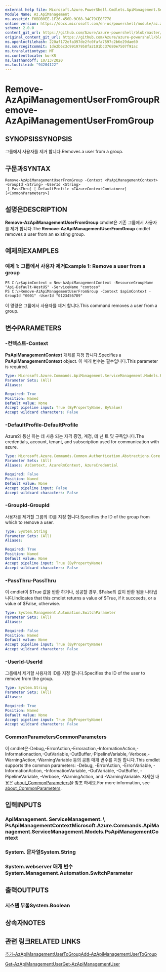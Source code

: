```yaml
---
external help file: Microsoft.Azure.PowerShell.Cmdlets.ApiManagement.ServiceManagement.dll-Help.xml
Module Name: Az.ApiManagement
ms.assetid: F0BDB0EE-1F26-450D-9C68-34C79CE8F778
online version: https://docs.microsoft.com/en-us/powershell/module/az.apimanagement/remove-azapimanagementuserfromgroup
schema: 2.0.0
content_git_url: https://github.com/Azure/azure-powershell/blob/master/src/ApiManagement/ApiManagement/help/Remove-AzApiManagementUserFromGroup.md
original_content_git_url: https://github.com/Azure/azure-powershell/blob/master/src/ApiManagement/ApiManagement/help/Remove-AzApiManagementUserFromGroup.md
ms.openlocfilehash: 220af172efa397de2fc0fafa7597c2b6e29dae60
ms.sourcegitcommit: 1de2b6c3c99197958fa2101bc37680e7507f91ac
ms.translationtype: MT
ms.contentlocale: ko-KR
ms.lasthandoff: 10/13/2020
ms.locfileid: "94204122"
---
```

# <span data-ttu-id="e5cae-101">Remove-AzApiManagementUserFromGroup</span><span class="sxs-lookup"><span data-stu-id="e5cae-101">Remove-AzApiManagementUserFromGroup</span></span>

## <span data-ttu-id="e5cae-102">SYNOPSIS</span><span class="sxs-lookup"><span data-stu-id="e5cae-102">SYNOPSIS</span></span>
<span data-ttu-id="e5cae-103">그룹에서 사용자를 제거 합니다.</span><span class="sxs-lookup"><span data-stu-id="e5cae-103">Removes a user from a group.</span></span>

## <span data-ttu-id="e5cae-104">구문과</span><span class="sxs-lookup"><span data-stu-id="e5cae-104">SYNTAX</span></span>

```
Remove-AzApiManagementUserFromGroup -Context <PsApiManagementContext> -GroupId <String> -UserId <String>
 [-PassThru] [-DefaultProfile <IAzureContextContainer>] [<CommonParameters>]
```

## <span data-ttu-id="e5cae-105">설명은</span><span class="sxs-lookup"><span data-stu-id="e5cae-105">DESCRIPTION</span></span>
<span data-ttu-id="e5cae-106">**Remove-AzApiManagementUserFromGroup** cmdlet은 기존 그룹에서 사용자를 제거 합니다.</span><span class="sxs-lookup"><span data-stu-id="e5cae-106">The **Remove-AzApiManagementUserFromGroup** cmdlet removes a user from an existing group.</span></span>

## <span data-ttu-id="e5cae-107">예제의</span><span class="sxs-lookup"><span data-stu-id="e5cae-107">EXAMPLES</span></span>

### <span data-ttu-id="e5cae-108">예제 1: 그룹에서 사용자 제거</span><span class="sxs-lookup"><span data-stu-id="e5cae-108">Example 1: Remove a user from a group</span></span>
```
PS C:\>$apimContext = New-AzApiManagementContext -ResourceGroupName "Api-Default-WestUS" -ServiceName "contoso"
PS C:\>Remove-AzApiManagementUserFromGroup -Context $apimContext -GroupId "0001" -UserId "0123456789"
```

<span data-ttu-id="e5cae-109">이 명령은 그룹에서 사용자를 제거 합니다.</span><span class="sxs-lookup"><span data-stu-id="e5cae-109">This command removes a user from a group.</span></span>

## <span data-ttu-id="e5cae-110">변수</span><span class="sxs-lookup"><span data-stu-id="e5cae-110">PARAMETERS</span></span>

### <span data-ttu-id="e5cae-111">-컨텍스트</span><span class="sxs-lookup"><span data-stu-id="e5cae-111">-Context</span></span>
<span data-ttu-id="e5cae-112">**PsApiManagementContext** 개체를 지정 합니다.</span><span class="sxs-lookup"><span data-stu-id="e5cae-112">Specifies a **PsApiManagementContext** object.</span></span>
<span data-ttu-id="e5cae-113">이 매개 변수는 필수입니다.</span><span class="sxs-lookup"><span data-stu-id="e5cae-113">This parameter is required.</span></span>

```yaml
Type: Microsoft.Azure.Commands.ApiManagement.ServiceManagement.Models.PsApiManagementContext
Parameter Sets: (All)
Aliases:

Required: True
Position: Named
Default value: None
Accept pipeline input: True (ByPropertyName, ByValue)
Accept wildcard characters: False
```

### <span data-ttu-id="e5cae-114">-DefaultProfile</span><span class="sxs-lookup"><span data-stu-id="e5cae-114">-DefaultProfile</span></span>
<span data-ttu-id="e5cae-115">Azure와 통신 하는 데 사용 되는 자격 증명, 계정, 테 넌 트 및 구독입니다.</span><span class="sxs-lookup"><span data-stu-id="e5cae-115">The credentials, account, tenant, and subscription used for communication with azure.</span></span>

```yaml
Type: Microsoft.Azure.Commands.Common.Authentication.Abstractions.Core.IAzureContextContainer
Parameter Sets: (All)
Aliases: AzContext, AzureRmContext, AzureCredential

Required: False
Position: Named
Default value: None
Accept pipeline input: False
Accept wildcard characters: False
```

### <span data-ttu-id="e5cae-116">-GroupId</span><span class="sxs-lookup"><span data-stu-id="e5cae-116">-GroupId</span></span>
<span data-ttu-id="e5cae-117">사용자를 제거할 그룹의 ID를 지정 합니다.</span><span class="sxs-lookup"><span data-stu-id="e5cae-117">Specifies the ID of the group from which to remove a user.</span></span>

```yaml
Type: System.String
Parameter Sets: (All)
Aliases:

Required: True
Position: Named
Default value: None
Accept pipeline input: True (ByPropertyName)
Accept wildcard characters: False
```

### <span data-ttu-id="e5cae-118">-PassThru</span><span class="sxs-lookup"><span data-stu-id="e5cae-118">-PassThru</span></span>
<span data-ttu-id="e5cae-119">이 cmdlet이 $True 값을 반환 하거나, 성공할 경우, $False의 값이 반환 됨을 나타냅니다.</span><span class="sxs-lookup"><span data-stu-id="e5cae-119">Indicates that this cmdlet returns a value of $True, if it succeeds, or a value of $False, otherwise.</span></span>

```yaml
Type: System.Management.Automation.SwitchParameter
Parameter Sets: (All)
Aliases:

Required: False
Position: Named
Default value: None
Accept pipeline input: True (ByPropertyName)
Accept wildcard characters: False
```

### <span data-ttu-id="e5cae-120">-UserId</span><span class="sxs-lookup"><span data-stu-id="e5cae-120">-UserId</span></span>
<span data-ttu-id="e5cae-121">그룹에서 제거할 사용자의 ID를 지정 합니다.</span><span class="sxs-lookup"><span data-stu-id="e5cae-121">Specifies the ID of the user to remove from the group.</span></span>

```yaml
Type: System.String
Parameter Sets: (All)
Aliases:

Required: True
Position: Named
Default value: None
Accept pipeline input: True (ByPropertyName)
Accept wildcard characters: False
```

### <span data-ttu-id="e5cae-122">CommonParameters</span><span class="sxs-lookup"><span data-stu-id="e5cae-122">CommonParameters</span></span>
<span data-ttu-id="e5cae-123">이 cmdlet은-Debug,-ErrorAction,-Erroraction,-InformationAction,-Informationaction,-OutVariable,-OutBuffer,-PipelineVariable,-Verbose,-WarningAction,-WarningVariable 등의 공통 매개 변수를 지원 합니다.</span><span class="sxs-lookup"><span data-stu-id="e5cae-123">This cmdlet supports the common parameters: -Debug, -ErrorAction, -ErrorVariable, -InformationAction, -InformationVariable, -OutVariable, -OutBuffer, -PipelineVariable, -Verbose, -WarningAction, and -WarningVariable.</span></span> <span data-ttu-id="e5cae-124">자세한 내용은 [about_CommonParameters](http://go.microsoft.com/fwlink/?LinkID=113216)을 참조 하세요.</span><span class="sxs-lookup"><span data-stu-id="e5cae-124">For more information, see [about_CommonParameters](http://go.microsoft.com/fwlink/?LinkID=113216).</span></span>

## <span data-ttu-id="e5cae-125">입력</span><span class="sxs-lookup"><span data-stu-id="e5cae-125">INPUTS</span></span>

### <span data-ttu-id="e5cae-126">ApiManagement. ServiceManagement. \ PsApiManagementContext</span><span class="sxs-lookup"><span data-stu-id="e5cae-126">Microsoft.Azure.Commands.ApiManagement.ServiceManagement.Models.PsApiManagementContext</span></span>

### <span data-ttu-id="e5cae-127">System. 문자열</span><span class="sxs-lookup"><span data-stu-id="e5cae-127">System.String</span></span>

### <span data-ttu-id="e5cae-128">System.webserver 매개 변수</span><span class="sxs-lookup"><span data-stu-id="e5cae-128">System.Management.Automation.SwitchParameter</span></span>

## <span data-ttu-id="e5cae-129">출력</span><span class="sxs-lookup"><span data-stu-id="e5cae-129">OUTPUTS</span></span>

### <span data-ttu-id="e5cae-130">시스템 부울</span><span class="sxs-lookup"><span data-stu-id="e5cae-130">System.Boolean</span></span>

## <span data-ttu-id="e5cae-131">상속자</span><span class="sxs-lookup"><span data-stu-id="e5cae-131">NOTES</span></span>

## <span data-ttu-id="e5cae-132">관련 링크</span><span class="sxs-lookup"><span data-stu-id="e5cae-132">RELATED LINKS</span></span>

[<span data-ttu-id="e5cae-133">추가-AzApiManagementUserToGroup</span><span class="sxs-lookup"><span data-stu-id="e5cae-133">Add-AzApiManagementUserToGroup</span></span>](./Add-AzApiManagementUserToGroup.md)

[<span data-ttu-id="e5cae-134">Get-AzApiManagementUser</span><span class="sxs-lookup"><span data-stu-id="e5cae-134">Get-AzApiManagementUser</span></span>](./Get-AzApiManagementUser.md)


